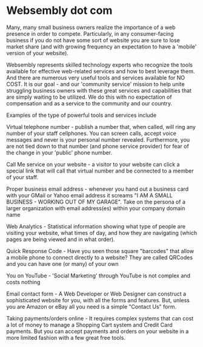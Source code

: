 # Websembly dot com

Many, many small business owners realize the importance of a web presence in order to compete. Particularly, in any consumer-facing business if you do not have some sort of website you are sure to lose market share (and with growing frequency an expectation to have a 'mobile' version of your website).

Websembly represents skilled technology experts who recognize the tools available for effective web-related services and how to best leverage them. And there are numerous very useful tools and services available for NO COST. It is our goal - and our 'community service' mission to help unite struggling business owners with these great services and capabilities that are simply waiting to be utilized. We do this with no expectation of compensation and as a service to the community and our country.

  Examples of the type of powerful tools and services include

  Virtual telephone number - publish a number that, when called, will ring any number of your staff cellphones. You can screen calls, accept voice messages and never is your personal number revealed.  Furthermore, you are not tied down to that number (and phone service provider) for fear of the change in your 'public' phone number.

  Call Me service on your website - a visitor to your website can click a special link that will call that virtual number and be connected to a member of your staff.

  Proper business email address - whenever you hand out a business card with your GMail or Yahoo email address it screams "I AM A SMALL BUSINESS - WORKING OUT OF MY GARAGE". Take on the persona of a larger organization with email address(es) within your company domain name

  Web Analytics - Statistical information showing what type of people are visiting your website, what times of day, and how they are navigating (which pages are being viewed and in what order).

  Quick Response Code - Have you seen those square "barcodes" that allow a mobile phone to connect directly to a website? They are called QRCodes and you can have one (or many) of your own

  You on YouTube - 'Social Marketing' through YouTube is not complex and costs nothing

  Email contact form - A Web Developer or Web Designer can construct a sophisticated website for you, with all the forms and features. But, unless you are Amazon or eBay all you need is a simple "Contact Us" form.

  Taking payments/orders online - It requires complex systems that can cost a lot of money to manage a Shopping Cart system and Credit Card payments. But you can accept payments and orders on your website in a more limited fashion with a few great free tools.
